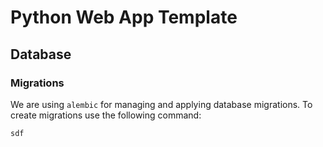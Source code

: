 # Python Web App Template

## Database

### Migrations

We are using `alembic` for managing and applying database migrations.
To create migrations use the following command:

`sdf`

